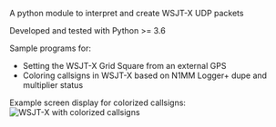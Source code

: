 A python module to interpret and create WSJT-X UDP packets

Developed and tested with Python >= 3.6

Sample programs for:
  * Setting the WSJT-X Grid Square from an external GPS
  * Coloring callsigns in WSJT-X based on N1MM Logger+ dupe and multiplier status
  
  
Example screen display for colorized callsigns:
![WSJT-X with colorized callsigns](https://github.com/bmo/py-wsjtx/images/colorized_wsjtx.PNG)
